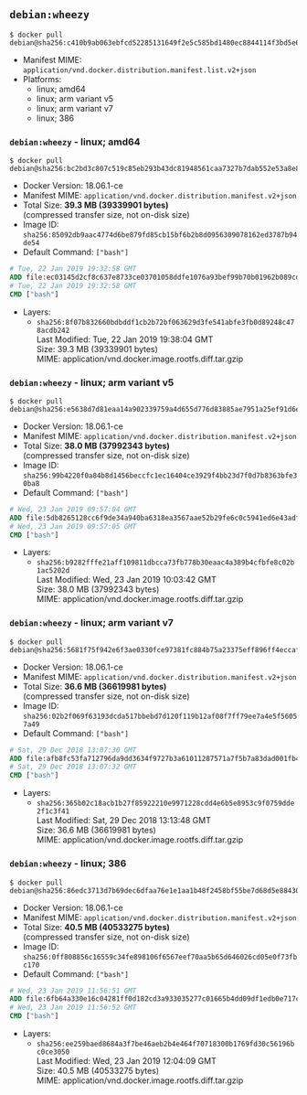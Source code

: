 ## `debian:wheezy`

```console
$ docker pull debian@sha256:c410b9ab063ebfcd52285131649f2e5c585bd1480ec8844114f3bd5e630a39c6
```

-	Manifest MIME: `application/vnd.docker.distribution.manifest.list.v2+json`
-	Platforms:
	-	linux; amd64
	-	linux; arm variant v5
	-	linux; arm variant v7
	-	linux; 386

### `debian:wheezy` - linux; amd64

```console
$ docker pull debian@sha256:bc2bd3c807c519c85eb293b43dc81948561caa7327b7dab552e53a8e824887de
```

-	Docker Version: 18.06.1-ce
-	Manifest MIME: `application/vnd.docker.distribution.manifest.v2+json`
-	Total Size: **39.3 MB (39339901 bytes)**  
	(compressed transfer size, not on-disk size)
-	Image ID: `sha256:85092db9aac4774d6be879fd85cb15bf6b2b8d0956309078162ed3787b94de54`
-	Default Command: `["bash"]`

```dockerfile
# Tue, 22 Jan 2019 19:32:58 GMT
ADD file:ec03145d2cf8c637e8733ce03701058ddfe1076a93bef99b70b01962b089cdd0 in / 
# Tue, 22 Jan 2019 19:32:58 GMT
CMD ["bash"]
```

-	Layers:
	-	`sha256:8f07b832660bdbddf1cb2b72bf063629d3fe541abfe3fb0d89248c478acdb242`  
		Last Modified: Tue, 22 Jan 2019 19:38:04 GMT  
		Size: 39.3 MB (39339901 bytes)  
		MIME: application/vnd.docker.image.rootfs.diff.tar.gzip

### `debian:wheezy` - linux; arm variant v5

```console
$ docker pull debian@sha256:e5638d7d81eaa14a902339759a4d655d776d83885ae7951a25ef91d6e3a6e4bb
```

-	Docker Version: 18.06.1-ce
-	Manifest MIME: `application/vnd.docker.distribution.manifest.v2+json`
-	Total Size: **38.0 MB (37992343 bytes)**  
	(compressed transfer size, not on-disk size)
-	Image ID: `sha256:99b4220f0a84b8d1456beccfc1ec16404ce3929f4bb23d7f0d7b8363bfe30ba8`
-	Default Command: `["bash"]`

```dockerfile
# Wed, 23 Jan 2019 09:57:04 GMT
ADD file:5db8265128cc6f9de34a940ba6318ea3567aae52b29fe6c0c5941ed6e43adfd1 in / 
# Wed, 23 Jan 2019 09:57:05 GMT
CMD ["bash"]
```

-	Layers:
	-	`sha256:b9282fffe21aff109811dbcca73fb778b30eaac4a389b4cfbfe8c02b1ac5202d`  
		Last Modified: Wed, 23 Jan 2019 10:03:42 GMT  
		Size: 38.0 MB (37992343 bytes)  
		MIME: application/vnd.docker.image.rootfs.diff.tar.gzip

### `debian:wheezy` - linux; arm variant v7

```console
$ docker pull debian@sha256:5681f75f942e6f3ae0330fce97381fc884b75a23375eff896ff4eccaf2c857df
```

-	Docker Version: 18.06.1-ce
-	Manifest MIME: `application/vnd.docker.distribution.manifest.v2+json`
-	Total Size: **36.6 MB (36619981 bytes)**  
	(compressed transfer size, not on-disk size)
-	Image ID: `sha256:02b2f069f63193dcda517bbebd7d120f119b12af08f7ff79ee7a4e5f56057a49`
-	Default Command: `["bash"]`

```dockerfile
# Sat, 29 Dec 2018 13:07:30 GMT
ADD file:afb8fc53fa712796da9dd3634f9727b3a61011287571a7f5b7a83dad001fb48a in / 
# Sat, 29 Dec 2018 13:07:32 GMT
CMD ["bash"]
```

-	Layers:
	-	`sha256:365b02c18acb1b27f85922210e9971228cdd4e6b5e8953c9f0759dde2f1c3f41`  
		Last Modified: Sat, 29 Dec 2018 13:13:48 GMT  
		Size: 36.6 MB (36619981 bytes)  
		MIME: application/vnd.docker.image.rootfs.diff.tar.gzip

### `debian:wheezy` - linux; 386

```console
$ docker pull debian@sha256:86edc3713d7b69dec6dfaa76e1e1aa1b48f2458bf55be7d68d5e88430e5ab865
```

-	Docker Version: 18.06.1-ce
-	Manifest MIME: `application/vnd.docker.distribution.manifest.v2+json`
-	Total Size: **40.5 MB (40533275 bytes)**  
	(compressed transfer size, not on-disk size)
-	Image ID: `sha256:0ff808856c16559c34fe898106f6567eef70aa5b65d646026cd05e0f73fbc170`
-	Default Command: `["bash"]`

```dockerfile
# Wed, 23 Jan 2019 11:56:51 GMT
ADD file:6fb64a330e16c04281ff0d182cd3a933035277c01665b4dd09df1edb0e717c6f in / 
# Wed, 23 Jan 2019 11:56:52 GMT
CMD ["bash"]
```

-	Layers:
	-	`sha256:ee259baed8684a3f7be46aeb2b4e464f70718300b1769fd30c56196bc0ce3050`  
		Last Modified: Wed, 23 Jan 2019 12:04:09 GMT  
		Size: 40.5 MB (40533275 bytes)  
		MIME: application/vnd.docker.image.rootfs.diff.tar.gzip
